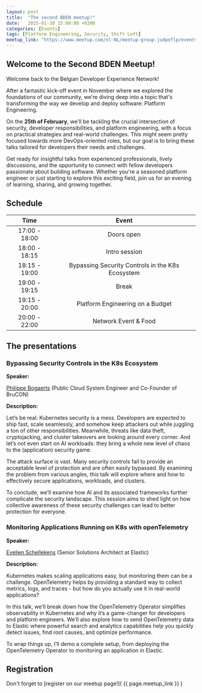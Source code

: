 ```yaml
---
layout: post
title:  "The second BDEN meetup!"
date:   2025-01-30 15:00:00 +0200
categories: [Events]
tags: [Platform Engineering, Security, Shift Left]
meetup_link: "https://www.meetup.com/nl-NL/meetup-group-judpeflp/events/305898555/"
---
```


## Welcome to the Second BDEN Meetup!

Welcome back to the Belgian Developer Experience Network!

After a fantastic kick-off event in November where we explored the foundations of our community, we're diving deep into a topic that's transforming the way we develop and deploy software: Platform Engineering.

On the **25th of February**, we'll be tackling the crucial intersection of security, developer responsibilities, and platform engineering, with a focus on practical strategies and real-world challenges.
This might seem pretty focused towards more DevOps-oriented roles, but our goal is to bring these talks tailored for developers their needs and challenges.

Get ready for insightful talks from experienced professionals, lively discussions, and the opportunity to connect with fellow developers passionate about building software. 
Whether you're a seasoned platform engineer or just starting to explore this exciting field, join us for an evening of learning, sharing, and growing together.

## Schedule

|     Time      |                      Event                       |
|:-------------:|:------------------------------------------------:|
| 17:00 - 18:00 |                    Doors open                    |
| 18:00 - 18:15 |                  Intro session                   |
| 18:15 - 19:00 | Bypassing Security Controls in the K8s Ecosystem |
| 19:00 - 19:15 |                      Break                       |
| 19:15 - 20:00 |         Platform Engineering on a Budget         |
| 20:00 - 22:00 |               Network Event & Food               |

## The presentations

### Bypassing Security Controls in the K8s Ecosystem

**Speaker:**

[Philippe Bogaerts](https://www.linkedin.com/in/philippebogaerts/) (Public Cloud System Engineer and Co-Founder of BruCON)

**Description:**

Let’s be real: Kubernetes security is a mess. Developers are expected to ship fast, scale seamlessly, and somehow keep attackers out while juggling a ton of other responsibilities. Meanwhile, threats like data theft, cryptojacking, and cluster takeovers are looking around every corner. And let’s not even start on AI workloads: they bring a whole new level of chaos to the (application) security game.

The attack surface is vast. Many security controls fail to provide an acceptable level of protection and are often easily bypassed. By examining the problem from various angles, this talk will explore where and how to effectively secure applications, workloads, and clusters. 

To conclude, we’ll examine how AI and its associated frameworks further complicate the security landscape. This session aims to shed light on how collective awareness of these security challenges can lead to better protection for everyone.

### Monitoring Applications Running on K8s with openTelemetry

**Speaker:**

[Evelien Schellekens](https://www.linkedin.com/in/evelien-schellekens) (Senior Solutions Architect at Elastic)

**Description:**

Kubernetes makes scaling applications easy, but monitoring them can be a challenge. OpenTelemetry helps by providing a standard way to collect metrics, logs, and traces - but how do you actually use it in real-world applications?

In this talk, we’ll break down how the OpenTelemetry Operator simplifies observability in Kubernetes and why it’s a game-changer for developers and platform engineers. We’ll also explore how to send OpenTelemetry data to Elastic where powerful search and analytics capabilities help you quickly detect issues, find root causes, and optimize performance.

To wrap things up, I’ll demo a complete setup, from deploying the OpenTelemetry Operator to monitoring an application in Elastic.

## Registration

Don't forget to [register on our meetup page!]( {{ page.meetup_link }} )
